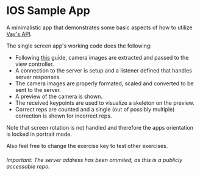 # IOS Sample App

A minimalistic app that demonstrates some basic aspects of how to utilize [Vay's API][1].

The single screen app's working code does the following:
- Following [this][2] guide, camera images are extracted and passed to the view controller.
- A connection to the server is setup and a listener defined that handles server responses.
- The camera images are properly formated, scaled and converted to be sent to the server.
- A preview of the camera is shown.
- The received keypoints are used to visualize a skeleton on the preview.
- Correct reps are counted and a single (out of possibly multiple) correction is shown for incorrect reps.

Note that screen rotation is not handled and therefore the apps orientation is locked in portrait mode. 

Also feel free to change the exercise key to test other exercises.

###### Important: The server address has been ommited, as this is a publicly accessable repo.

[1]: https://api.docs.vay.ai/
[2]: https://medium.com/ios-os-x-development/ios-camera-frames-extraction-d2c0f80ed05a
